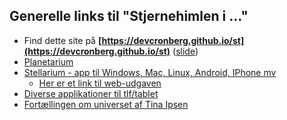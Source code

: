 ## Generelle links til "Stjernehimlen i ..."

- Find dette site på **[https://devcronberg.github.io/st](https://devcronberg.github.io/st)** ([slide](https://docs.google.com/presentation/d/e/2PACX-1vSYJmr48OWY-MgXNIX2ZkcIbSke84ydsq8je4NwNrTjGohP1BOJPNWiHZpf01OZ3hsnnxhkxeLnqC47/pub?start=true&loop=false&delayms=3000))
- [Planetarium](https://planetarium.dk/)
- [Stellarium - app til  Windows, Mac, Linux, Android, IPhone mv](https://stellarium.org/)
  - [Her er et link til web-udgaven](https://stellarium-web.org/)
- [Diverse applikationer til tlf/tablet](https://www.makeuseof.com/tag/great-android-astronomy-apps/)
- [Fortællingen om universet af Tina Ipsen](https://www.pricerunner.dk/pl/802-2001729696/Boeger/Fortaellingen-om-Universet-Fra-Big-Bang-til-mennesket-i-dag-(E-bog-2019)-Sammenlign-Priser)
